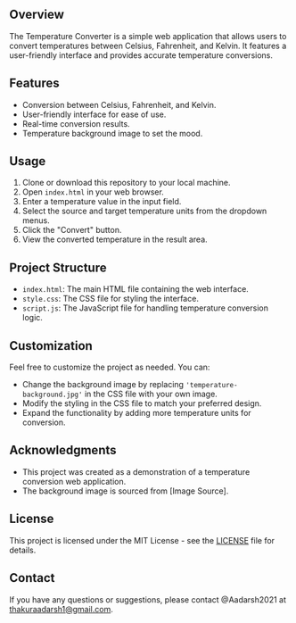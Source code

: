 ## Overview

The Temperature Converter is a simple web application that allows users to convert temperatures between Celsius, Fahrenheit, and Kelvin. It features a user-friendly interface and provides accurate temperature conversions.

## Features

- Conversion between Celsius, Fahrenheit, and Kelvin.
- User-friendly interface for ease of use.
- Real-time conversion results.
- Temperature background image to set the mood.

## Usage

1. Clone or download this repository to your local machine.
2. Open `index.html` in your web browser.
3. Enter a temperature value in the input field.
4. Select the source and target temperature units from the dropdown menus.
5. Click the "Convert" button.
6. View the converted temperature in the result area.

## Project Structure

- `index.html`: The main HTML file containing the web interface.
- `style.css`: The CSS file for styling the interface.
- `script.js`: The JavaScript file for handling temperature conversion logic.

## Customization

Feel free to customize the project as needed. You can:

- Change the background image by replacing `'temperature-background.jpg'` in the CSS file with your own image.
- Modify the styling in the CSS file to match your preferred design.
- Expand the functionality by adding more temperature units for conversion.

## Acknowledgments

- This project was created as a demonstration of a temperature conversion web application.
- The background image is sourced from [Image Source].

## License

This project is licensed under the MIT License - see the [LICENSE](LICENSE) file for details.

## Contact

If you have any questions or suggestions, please contact @Aadarsh2021 at thakuraadarsh1@gmail.com.
